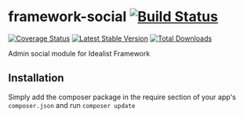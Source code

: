 framework-social [![Build Status](https://travis-ci.org/idealistsoft/framework-social.png?branch=master)](https://travis-ci.org/idealistsoft/framework-social)
====================

[![Coverage Status](https://coveralls.io/repos/idealistsoft/framework-social/badge.png)](https://coveralls.io/r/idealistsoft/framework-social) [![Latest Stable Version](https://poser.pugx.org/idealistsoft/framework-social/v/stable.png)](https://packagist.org/packages/idealistsoft/framework-social)
[![Total Downloads](https://poser.pugx.org/idealistsoft/framework-social/downloads.png)](https://packagist.org/packages/idealistsoft/framework-social)

Admin social module for Idealist Framework

## Installation

Simply add the composer package in the require section of your app's `composer.json` and run `composer update`